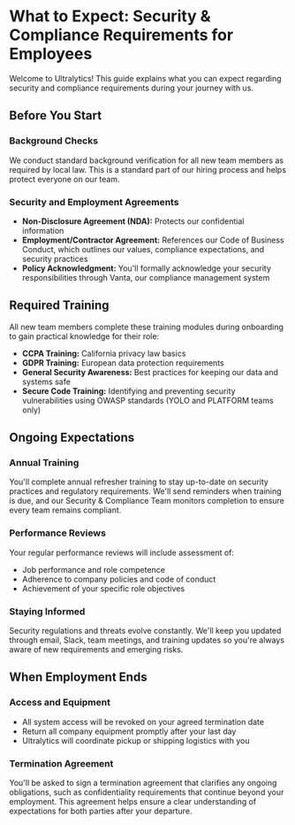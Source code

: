 # What to Expect: Security & Compliance Requirements for Employees

Welcome to Ultralytics! This guide explains what you can expect regarding security and compliance requirements during your journey with us.

## Before You Start

### Background Checks

We conduct standard background verification for all new team members as required by local law. This is a standard part of our hiring process and helps protect everyone on our team.

### Security and Employment Agreements

- **Non-Disclosure Agreement (NDA):** Protects our confidential information
- **Employment/Contractor Agreement:** References our Code of Business Conduct, which outlines our values, compliance expectations, and security practices
- **Policy Acknowledgment:** You'll formally acknowledge your security responsibilities through Vanta, our compliance management system

## Required Training

All new team members complete these training modules during onboarding to gain practical knowledge for their role:

- **CCPA Training:** California privacy law basics
- **GDPR Training:** European data protection requirements
- **General Security Awareness:** Best practices for keeping our data and systems safe
- **Secure Code Training:** Identifying and preventing security vulnerabilities using OWASP standards (YOLO and PLATFORM teams only)

## Ongoing Expectations

### Annual Training

You'll complete annual refresher training to stay up-to-date on security practices and regulatory requirements. We'll send reminders when training is due, and our Security & Compliance Team monitors completion to ensure every team remains compliant.

### Performance Reviews

Your regular performance reviews will include assessment of:

- Job performance and role competence
- Adherence to company policies and code of conduct
- Achievement of your specific role objectives

### Staying Informed

Security regulations and threats evolve constantly. We'll keep you updated through email, Slack, team meetings, and training updates so you're always aware of new requirements and emerging risks.

## When Employment Ends

### Access and Equipment

- All system access will be revoked on your agreed termination date
- Return all company equipment promptly after your last day
- Ultralytics will coordinate pickup or shipping logistics with you

### Termination Agreement

You'll be asked to sign a termination agreement that clarifies any ongoing obligations, such as confidentiality requirements that continue beyond your employment. This agreement helps ensure a clear understanding of expectations for both parties after your departure.
